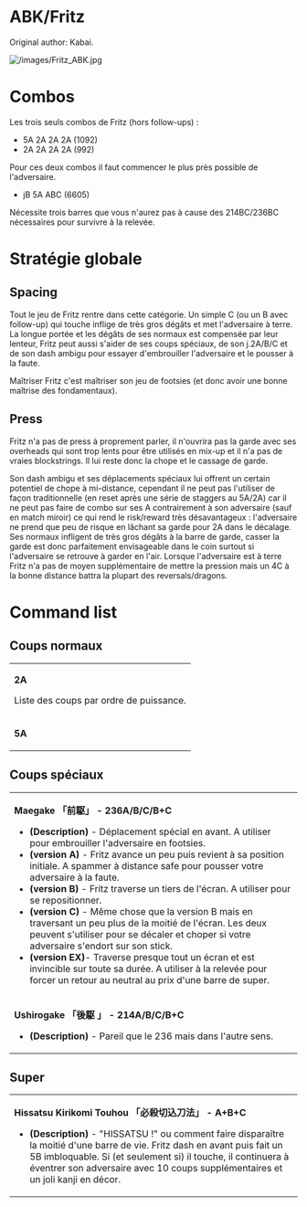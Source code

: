# ABK/Fritz

Original author: Kabai.

![](/images/Fritz_ABK.jpg "/images/Fritz_ABK.jpg")

# Combos

Les trois seuls combos de Fritz (hors follow-ups) :

- 5A 2A 2A 2A (1092)
- 2A 2A 2A 2A (992)

  
Pour ces deux combos il faut commencer le plus près possible de
l'adversaire.

- jB 5A ABC (6605)

  
Nécessite trois barres que vous n'aurez pas à cause des 214BC/236BC
nécessaires pour survivre à la relevée.

# Stratégie globale

## Spacing

Tout le jeu de Fritz rentre dans cette catégorie. Un simple C (ou un B
avec follow-up) qui touche inflige de très gros dégâts et met
l'adversaire à terre. La longue portée et les dégâts de ses normaux est
compensée par leur lenteur, Fritz peut aussi s'aider de ses coups
spéciaux, de son j.2A/B/C et de son dash ambigu pour essayer
d'embrouiller l'adversaire et le pousser à la faute.

Maîtriser Fritz c'est maîtriser son jeu de footsies (et donc avoir une
bonne maîtrise des fondamentaux).

## Press

Fritz n'a pas de press à proprement parler, il n'ouvrira pas la garde
avec ses overheads qui sont trop lents pour être utilisés en mix-up et
il n'a pas de vraies blockstrings. Il lui reste donc la chope et le
cassage de garde.

Son dash ambigu et ses déplacements spéciaux lui offrent un certain
potentiel de chope à mi-distance, cependant il ne peut pas l'utiliser de
façon traditionnelle (en reset après une série de staggers au 5A/2A) car
il ne peut pas faire de combo sur ses A contrairement à son adversaire
(sauf en match miroir) ce qui rend le risk/reward très désavantageux :
l'adversaire ne prend que peu de risque en lâchant sa garde pour 2A dans
le décalage. Ses normaux infligent de très gros dégâts à la barre de
garde, casser la garde est donc parfaitement envisageable dans le coin
surtout si l'adversaire se retrouve à garder en l'air. Lorsque
l'adversaire est à terre Fritz n'a pas de moyen supplémentaire de mettre
la pression mais un 4C à la bonne distance battra la plupart des
reversals/dragons.

# Command list

## Coups normaux

<table>
<tbody>
<tr class="odd">
<td><p><strong>2A</strong></p>
<p>Liste des coups par ordre de puissance.</p></td>
</tr>
<tr class="even">
<td><p><strong>5A</strong></p></td>
</tr>
</tbody>
</table>

## Coups spéciaux

<table>
<tbody>
<tr class="odd">
<td><p><strong>Maegake 「前駆」 - 236A/B/C/B+C</strong></p>
<ul>
<li><strong>(Description)</strong> - Déplacement spécial en avant. A
utiliser pour embrouiller l'adversaire en footsies.</li>
<li><strong>(version A)</strong> - Fritz avance un peu puis revient à sa
position initiale. A spammer à distance safe pour pousser votre
adversaire à la faute.</li>
<li><strong>(version B)</strong> - Fritz traverse un tiers de l'écran. A
utiliser pour se repositionner.</li>
<li><strong>(version C)</strong> - Même chose que la version B mais en
traversant un peu plus de la moitié de l'écran. Les deux peuvent
s'utiliser pour se décaler et choper si votre adversaire s'endort sur
son stick.</li>
<li><strong>(version EX)</strong>- Traverse presque tout un écran et est
invincible sur toute sa durée. A utiliser à la relevée pour forcer un
retour au neutral au prix d'une barre de super.</li>
</ul></td>
</tr>
<tr class="even">
<td><p><strong>Ushirogake 「後駆 」 - 214A/B/C/B+C</strong></p>
<ul>
<li><strong>(Description)</strong> - Pareil que le 236 mais dans l'autre
sens.</li>
</ul></td>
</tr>
</tbody>
</table>

## Super

<table>
<tbody>
<tr class="odd">
<td><p><strong>Hissatsu Kirikomi Touhou 「必殺切込刀法」 -
A+B+C</strong></p>
<ul>
<li><strong>(Description)</strong> - "HISSATSU !" ou comment faire
disparaître la moitié d'une barre de vie. Fritz dash en avant puis fait
un 5B imbloquable. Si (et seulement si) il touche, il continuera à
éventrer son adversaire avec 10 coups supplémentaires et un joli kanji
en décor.</li>
</ul></td>
</tr>
</tbody>
</table>
